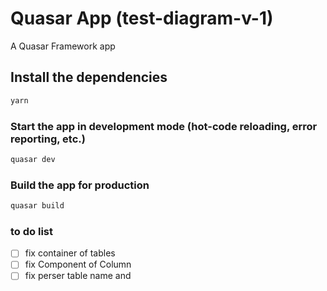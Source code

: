 # Quasar App (test-diagram-v-1)

A Quasar Framework app

## Install the dependencies
```bash
yarn
```

### Start the app in development mode (hot-code reloading, error reporting, etc.)
```bash
quasar dev
```


### Build the app for production
```bash
quasar build
```

### to do list
- [ ] fix container of tables
- [ ] fix Component of Column
- [ ] fix perser table name and 
